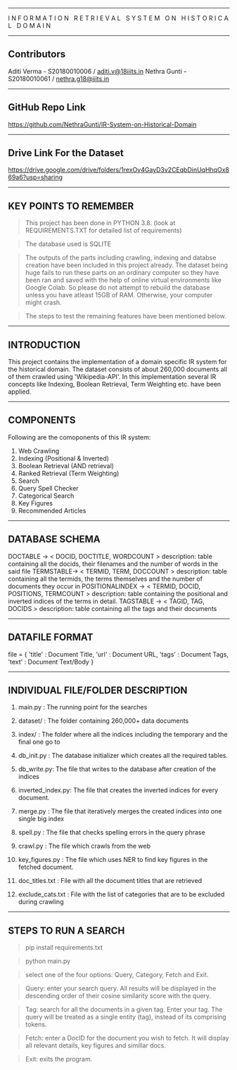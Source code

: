 _______________________________________________________________________________________________________

I N F O R M A T I O N  &nbsp;  R E T R I E V A L  &nbsp;  S Y S T E M  &nbsp;  O N  &nbsp;  H I S T O R I C A L  &nbsp;  D O M A I N
_______________________________________________________________________________________________________

Contributors
------------------------------

Aditi Verma - S20180010006 / aditi.v@18iiits.in
Nethra Gunti - S20180010061 / nethra.g18@iiits.in

------------------------------
GitHub Repo Link
------------------------------

https://github.com/NethraGunti/IR-System-on-Historical-Domain

------------------------------
Drive Link For the Dataset
------------------------------

https://drive.google.com/drive/folders/1rexOv4GayD3v2CEqbDinUqHhqOx869a6?usp=sharing

------------------------------
KEY POINTS TO REMEMBER
------------------------------

>  This project has been done in PYTHON 3.8.
   (look at REQUIREMENTS.TXT for detailed list of requirements)

>  The database used is SQLITE

>  The outputs of the parts including crawling, indexing and databse creation have been included in this project already.
   The dataset being huge fails to run these parts on an ordinary computer so they have been ran and saved with the help of online virtual environments like Google Colab.
   So please do not attempt to rebuild the database unless you have atleast 15GB of RAM. Otherwise, your computer might crash.

>  The steps to test the remaining features have been mentioned below.

_______________________________________________________________________________________________________

INTRODUCTION
------------------------------

This project contains the implementation of a domain specific IR system for the historical domain. The dataset consists of
about 260,000 documents all of them crawled using 'Wikipedia-API'.
In this implementation several IR concepts like Indexing, Boolean Retrieval, Term Weighting etc. have been applied.


_______________________________________________________________________________________________________

COMPONENTS
------------------------------

Following are the comoponents of this IR system:

1.  Web Crawling
2.  Indexing (Positional & Inverted)
3.  Boolean Retrieval (AND retrieval)
4.  Ranked Retrieval  (Term Weighting)
5.  Search
6.  Query Spell Checker
7.  Categorical Search
8.  Key Figures
9.  Recommended Articles


------------------------------
DATABASE SCHEMA
------------------------------

DOCTABLE -> < DOCID, DOCTITLE, WORDCOUNT >
	description: table containing all the docids, their filenames and the number of words in the said file
TERMSTABLE-> < TERMID, TERM, DOCCOUNT >
	description: table containing all the termids, the terms themselves and the number of documents they occur in
POSITIONALINDEX -> < TERMID, DOCID, POSITIONS, TERMCOUNT >
	description: table containing the positional and inverted indices of the terms in detail.
TAGSTABLE -> < TAGID, TAG, DOCIDS >
	description: table containing all the tags and their documents


------------------------------
DATAFILE FORMAT
------------------------------


file = 	{
		'title' : Document Title,
		'url' : Document URL,
		'tags' : Document Tags,
		'text' : Document Text/Body
	}


_______________________________________________________________________________________________________

INDIVIDUAL FILE/FOLDER DESCRIPTION
------------------------------

1. main.py    : The running point for the searches

2. dataset/   : The folder containing 260,000+ data documents

3. index/     : The folder where all the indices including the temporary and the final one go to

4. db_init.py : The database initializer which creates all the required tables.

5. db_write.py: The file that writes to the database after creation of the indices

6. inverted_index.py: The file that creates the inverted indices for every document.

7. merge.py   : The file that iteratively merges the created indices into one single big index

8. spell.py   : The file that checks spelling errors in the query phrase

9. crawl.py   : The file which crawls from the web

10. key_figures.py   : The file which uses NER to find key figures in the fetched document.

11. doc_titles.txt : File with all the document titles that are retrieved

12. exclude_cats.txt : File with the list of categories that are to be excluded during crawling


_______________________________________________________________________________________________________

STEPS TO RUN A SEARCH
------------------------------

> pip install requirements.txt

> python main.py

> select one of the four options: Query, Category, Fetch and Exit.

> Query: enter your search query. All results will be displayed in the descending order of their cosine similarity score with the query.

> Tag: search for all the documents in a given tag. Enter your tag. The query will be treated as a single entity (tag), instead of its comprising tokens.

> Fetch: enter a DocID for the document you wish to fetch. It will display all relevant details, key figures and simillar docs.

> Exit: exits the program.

